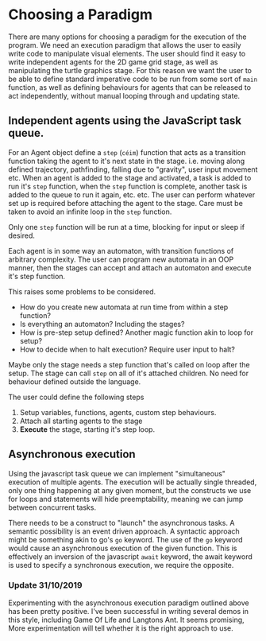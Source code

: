 # Choosing a Paradigm

There are many options for choosing a paradigm for the execution of the program. We need an execution paradigm that allows the user to easily write code to manipulate visual elements. The user should find it easy to write independent agents for the 2D game grid stage, as well as manipulating the turtle graphics stage. For this reason we want the user to be able to define standard imperative code to be run from some sort of `main` function, as well as defining behaviours for agents that can be released to act independently, without manual looping through and updating state.

## Independent agents using the JavaScript task queue.

For an Agent object define a `step` (`céim`) function that acts as a transition function taking the agent to it's next state in the stage. i.e. moving along defined trajectory, pathfinding, falling due to "gravity", user input movement etc.
When an agent is added to the stage and activated, a task is added to run it's `step` function, when the `step` function is complete, another task is added to the queue to run it again, etc. etc. The user can perform whatever set up is required before attaching the agent to the stage. Care must be taken to avoid an infinite loop in the `step` function.

Only one `step` function will be run at a time, blocking for input or sleep if desired.

Each agent is in some way an automaton, with transition functions of arbitrary complexity. The user can program new automata in an OOP manner, then the stages can accept and attach an automaton and execute it's step function.

This raises some problems to be considered.

- How do you create new automata at run time from within a step function?
- Is everything an automaton? Including the stages?
- How is pre-step setup defined? Another magic function akin to loop for setup?
- How to decide when to halt execution? Require user input to halt?

Maybe only the stage needs a step function that's called on loop after the setup. The stage can call `step` on all of it's attached children. No need for behaviour defined outside the language.

The user could define the following steps

1. Setup variables, functions, agents, custom step behaviours.
2. Attach all starting agents to the stage
3. **Execute** the stage, starting it's step loop.

## Asynchronous execution

Using the javascript task queue we can implement "simultaneous" execution of multiple agents. The execution will be actually single threaded, only one thing happening at any given moment, but the constructs we use for loops and statements will hide preemptability, meaning we can jump between concurrent tasks.

There needs to be a construct to "launch" the asynchronous tasks. A semantic possibility is an event driven approach. A syntactic approach might be something akin to go's `go` keyword. The use of the `go` keyword would cause an asynchronous execution of the given function. This is effectively an inversion of the javascript `await` keyword, the await keyword is used to specify a synchronous execution, we require the opposite.

### Update 31/10/2019

Experimenting with the asynchronous execution paradigm outlined above has been pretty positive. I've been successful in writing several demos in this style, including Game Of Life and Langtons Ant. It seems promising, More experimentation will tell whether it is the right approach to use.
